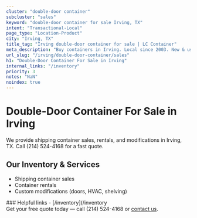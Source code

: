 ```yaml
---
cluster: "double-door container"
subcluster: "sales"
keyword: "double-door container for sale Irving, TX"
intent: "Transactional-Local"
page_type: "Location-Product"
city: "Irving, TX"
title_tag: "Irving double-door container for sale | LC Container"
meta_description: "Buy containers in Irving. Local since 2003. New & used inventory. Fast delivery. Get your free quote — call (214) 524-4168 today. LC Container — your trusted..."
url_slug: "/irving/double-door-container/sales"
h1: "Double-Door Container For Sale in Irving"
internal_links: "/inventory"
priority: 3
notes: "NaN"
noindex: true
---
```


# Double-Door Container For Sale in Irving

We provide shipping container sales, rentals, and modifications in Irving, TX. Call (214) 524-4168 for a fast quote.

## Our Inventory & Services
- Shipping container sales
- Container rentals
- Custom modifications (doors, HVAC, shelving)

<div data-section="internal-links">
### Helpful links
- [/inventory](/inventory
</div>

<div data-section="cta">
Get your free quote today — call (214) 524-4168 or <a href="/contact">contact us</a>.
</div>

<script type="application/ld+json">{"@context":"https://schema.org","@type":"FAQPage","mainEntity":[{"@type":"Question","name":"How much does delivery cost in Irving, TX?","acceptedAnswer":{"@type":"Answer","text":"Delivery costs vary by distance and container size. Most deliveries in Irving, TX range from $150-$300. Call (214) 524-4168 for an exact quote based on your specific location."}},{"@type":"Question","name":"Do you offer financing or payment plans?","acceptedAnswer":{"@type":"Answer","text":"We accept major credit cards, checks, and can discuss commercial terms for bulk purchases. Call (214) 524-4168 to discuss options."}},{"@type":"Question","name":"Can you customize containers in Irving, TX?","acceptedAnswer":{"@type":"Answer","text":"Yes — we perform modifications like doors, HVAC, insulation, and shelving. Request a custom quote at (214) 524-4168 or via our contact form."}}]}</script>
